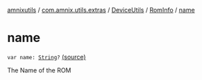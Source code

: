 [amnixutils](../../../index.md) / [com.amnix.utils.extras](../../index.md) / [DeviceUtils](../index.md) / [RomInfo](index.md) / [name](./name.md)

# name

`var name: `[`String`](https://kotlinlang.org/api/latest/jvm/stdlib/kotlin/-string/index.html)`?` [(source)](https://github.com/AmniX/amnixUtils/tree/master/amnixutils/src/main/java/com/amnix/utils/extras/DeviceUtils.kt#L339)

The Name of the ROM


